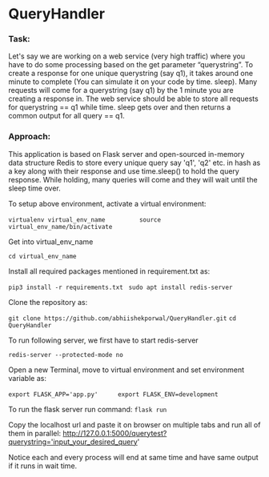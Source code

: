 # QueryHandler

### Task:

Let's say we are working on a web service (very high traffic) where you have to do some processing based on the get parameter “querystring”. To create a response for one unique querystring (say q1), it takes around one minute to complete (You can simulate it on your code by time. sleep). Many requests will come for a querystring (say q1) by the 1 minute you are creating a response in. The web service should be able to store all requests for querystring == q1 while time. sleep gets over and then returns a common output for all query == q1.


### Approach:

This application is based on Flask server and open-sourced in-memory data structure Redis to store every unique query say 'q1', 'q2' etc. in hash as a key along with their response and use time.sleep() to hold the query response. While holding, many queries will come and they will wait until the sleep time over.

To setup above environment, activate a virtual environment:

`virtualenv virtual_env_name         `
`source virtual_env_name/bin/activate`

Get into virtual_env_name

`cd virtual_env_name`

Install all required packages mentioned in requirement.txt as:

`pip3 install -r requirements.txt `
`sudo apt install redis-server    `


Clone the repository as:

`git clone https://github.com/abhiishekporwal/QueryHandler.git`
`cd QueryHandler`

To run following server, we first have to start redis-server

`redis-server --protected-mode no`

Open a new Terminal, move to virtual environment and set environment variable as:

`export FLASK_APP='app.py'     `
`export FLASK_ENV=development  `

To run the flask server run command:
`flask run`

Copy the localhost url and paste it on browser on multiple tabs and run all of them in parallel:
http://127.0.0.1:5000/querytest?querystring='input_your_desired_query'


Notice each and every process will end at same time and have same output if it runs in wait time.














